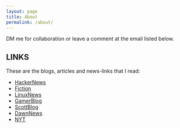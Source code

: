 ```yaml
---
layout: page
title: About
permalink: /about/
---
```


DM me for collaboration or leave a comment at the email listed below.

## LINKS

These are the blogs, articles and news-links that I read:

- [HackerNews](https://news.ycombinator.com/)
- [Fiction](https://raphaeljeanpierreblog.wordpress.com/?ref=spelling)
- [LinuxNews](https://lwn.net/)
- [GamerBlog](https://www.erasmatazz.com)
- [ScottBlog](https://scottaaronson.blog/)
- [DawnNews](https://www.dawn.com/)
- [NYT](https://www.nytimes.com/)


